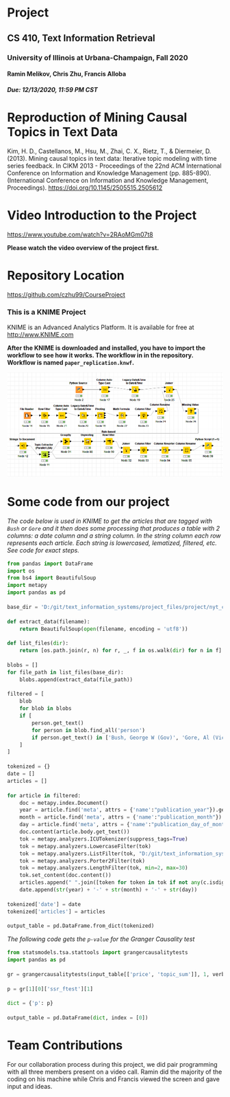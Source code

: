 # Project

## CS 410, Text Information Retrieval

### University of Illinois at Urbana-Champaign, Fall 2020

#### Ramin Melikov, Chris Zhu, Francis Alloba

##### Due: 12/13/2020, 11:59 PM CST

# Reproduction of Mining Causal Topics in Text Data

Kim, H. D., Castellanos, M., Hsu, M., Zhai, C. X., Rietz, T., & Diermeier, D. (2013). Mining causal topics in text data: Iterative topic modeling with time series feedback. In CIKM 2013 - Proceedings of the 22nd ACM International Conference on Information and Knowledge Management (pp. 885-890). (International Conference on Information and Knowledge Management, Proceedings). https://doi.org/10.1145/2505515.2505612

# Video Introduction to the Project

https://www.youtube.com/watch?v=2RAoMGm07t8

**Please watch the video overview of the project first.**

# Repository Location

https://github.com/czhu99/CourseProject

### This is a KNIME Project

KNIME is an Advanced Analytics Platform. It is available for free at http://www.KNIME.com

**After the KNIME is downloaded and installed, you have to import the workflow to see how it works. The workflow in in the repository. Workflow is named `paper_replication.knwf`.**

![](workflow_overview.png)

# Some code from our project

*The code below is used in KNIME to get the articles that are tagged with `Bush` or `Gore` and it then does some processing that produces a table with 2 columns: a date column and a string column. In the string column each row represents each article. Each string is lowercased, lematized, filtered, etc. See code for exact steps.*

````python
from pandas import DataFrame
import os
from bs4 import BeautifulSoup
import metapy
import pandas as pd

base_dir = 'D:/git/text_information_systems/project_files/project/nyt_corpus/data/2000'

def extract_data(filename):
    return BeautifulSoup(open(filename, encoding = 'utf8'))

def list_files(dir):
    return [os.path.join(r, n) for r, _, f in os.walk(dir) for n in f]

blobs = []
for file_path in list_files(base_dir):
    blobs.append(extract_data(file_path))

filtered = [
    blob 
    for blob in blobs 
    if [
        person.get_text() 
        for person in blob.find_all('person') 
        if person.get_text() in ['Bush, George W (Gov)', 'Gore, Al (Vice Pres)']
    ]
]

tokenized = {}
date = []
articles = []

for article in filtered:
    doc = metapy.index.Document()
    year = article.find('meta', attrs = {'name':"publication_year"}).get("content")
    month = article.find('meta', attrs = {'name':"publication_month"}).get("content")
    day = article.find('meta', attrs = {'name':"publication_day_of_month"}).get("content")
    doc.content(article.body.get_text())
    tok = metapy.analyzers.ICUTokenizer(suppress_tags=True)
    tok = metapy.analyzers.LowercaseFilter(tok)
    tok = metapy.analyzers.ListFilter(tok, "D:/git/text_information_systems/project_files/project/nyt_corpus/data/lemur-stopwords.txt", metapy.analyzers.ListFilter.Type.Reject)
    tok = metapy.analyzers.Porter2Filter(tok)
    tok = metapy.analyzers.LengthFilter(tok, min=2, max=30)
    tok.set_content(doc.content())
    articles.append(" ".join([token for token in tok if not any(c.isdigit() or c == '.' for c in token)]))
    date.append(str(year) + '-' + str(month) + '-' + str(day))

tokenized['date'] = date
tokenized['articles'] = articles

output_table = pd.DataFrame.from_dict(tokenized)
````

*The following code gets the `p-value` for the Granger Causality test*

````python
from statsmodels.tsa.stattools import grangercausalitytests
import pandas as pd

gr = grangercausalitytests(input_table[['price', 'topic_sum']], 1, verbose = False)

p = gr[1][0]['ssr_ftest'][1]

dict = {'p': p}

output_table = pd.DataFrame(dict, index = [0])
````

# Team Contributions

For our collaboration process during this project, we did pair programming with all three members present on a video call. Ramin did the majority of the coding on his machine while Chris and Francis viewed the screen and gave input and ideas.
